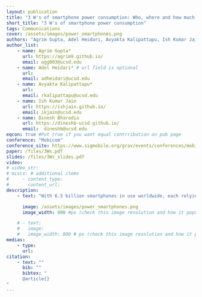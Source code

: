 ```yaml
---
layout: publication
title: "3 W's of smartphone power consumption: Who, where and how much is draining my battery?"
short_title: "3 W's of smartphone power consumption"
tags: Communications
cover: /assets/images/power_smartphones.png
authors: "Agrim Gupta, Adel Heidari, Avyakta Kalipattapu, Ish Kumar Jain, Dinesh Bharadia"   # needed for publist.html
author_list:
    - name: Agrim Gupta*
      url: https://agrim9.github.io/
      email: agg003@ucsd.edu
    - name: Adel Heidari* # url field is optional
      url: 
      email: adheidari@ucsd.edu
    - name: Avyakta Kalipattapu*
      url: 
      email: rkalipattapu@ucsd.edu
    - name: Ish Kumar Jain
      url: https://ishjain.github.io/ 
      email: ikjain@ucsd.edu
    - name: Dinesh Bharadia
      url: https://dineshb-ucsd.github.io/
      email:  dineshb@ucsd.edu
eqcon: true #Put true if you want equal contrribution on pub page
conference: "Mobicom"
conference_site: https://www.sigmobile.org/grav/events/conferences/mobicom
paper: /files/3Ws.pdf
slides: /files/3Ws_slides.pdf
video:
# video_str: 
# miscs: # additional items
#     - content_type: 
#       content_url: 
description:
    - text: "With 6.5 billion smartphones in use worldwide, each relying on a battery for key subsystems like display, compute, and cellular connectivity, previous studies on power consumption often used invalidated indirect estimates that failed to isolate specific hardware usage. We address this by utilizing Google's On Device Power Measurement (ODPM) tool for precise power measurements of individual components. Our findings indicate that connectivity (Wi-Fi, 4G/5G) and screen display are the primary power consumers, as shown with the Google Pixel 7A. We also confirmed similar power consumption trends using an energy estimation method on the Samsung S23+. Given the prevalence of smartphones, we discuss the challenges and opportunities for optimizing power usage."

      image: /assets/images/power_smartphones.png
      image_width: 800 #px (check this image resolution and how it populate on webpage)

    # - text:
    #   image:
    #   image_width: 800 # px (check this image resolution and how it populate on webpage)
medias:
    - type: 
      url: 
citation:
    - text: ""
      bib: "" 
      bibtex: "
      @article{}
"
---
```

